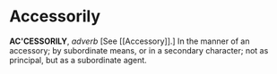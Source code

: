 # Accessorily

**AC'CESSORILY**, _adverb_ \[See [[Accessory]].\] In the manner of an accessory; by subordinate means, or in a secondary character; not as principal, but as a subordinate agent.